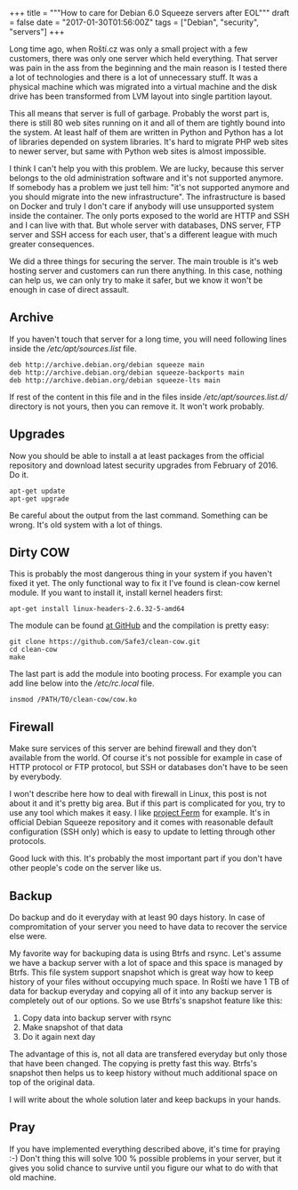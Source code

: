 +++
title = """How to care for Debian 6.0 Squeeze servers after EOL"""
draft = false
date = "2017-01-30T01:56:00Z"
tags = ["Debian", "security", "servers"]
+++

Long time ago, when Roští.cz was only a small project with a few customers, there was only one server which held everything. That server was pain in the ass from the beginning and the main reason is I tested there a lot of technologies and there is a lot of unnecessary stuff. It was a physical machine which was migrated into a virtual machine and the disk drive has been transformed from LVM layout into single partition layout.

This all means that server is full of garbage. Probably the worst part is, there is still 80 web sites running on it and all of them are tightly bound into the system. At least half of them are written in Python and Python has a lot of libraries depended on system libraries. It's hard to migrate PHP web sites to newer server, but same with Python web sites is almost impossible.

I think I can't help you with this problem. We are lucky, because this server belongs to the old administration software and it's not supported anymore. If somebody has a problem we just tell him: "it's not supported anymore and you should migrate into the new infrastructure". The infrastructure is based on Docker and truly I don't care if anybody will use unsupported system inside the container. The only ports exposed to the world are HTTP and SSH and I can live with that. But whole server with databases, DNS server, FTP server and SSH access for each user, that's a different league with much greater consequences.

We did a three things for securing the server. The main trouble is it's web hosting server and customers can run there anything. In this case, nothing can help us, we can only try to make it safer, but we know it won't be enough in case of direct assault.

## Archive

If you haven't touch that server for a long time, you will need following lines inside the */etc/apt/sources.list* file.

    deb http://archive.debian.org/debian squeeze main
    deb http://archive.debian.org/debian squeeze-backports main
    deb http://archive.debian.org/debian squeeze-lts main

If rest of the content in this file and in the files inside */etc/apt/sources.list.d/* directory is not yours, then you can remove it. It won't work probably.

## Upgrades

Now you should be able to install a at least packages from the official repository and download latest security upgrades from February of 2016. Do it.

    apt-get update
    apt-get upgrade

Be careful about the output from the last command. Something can be wrong. It's old system with a lot of things.

## Dirty COW

This is probably the most dangerous thing in your system if you haven't fixed it yet. The only functional way to fix it I've found is clean-cow kernel module. If you want to install it, install kernel headers first:

    apt-get install linux-headers-2.6.32-5-amd64

The module can be found [at GitHub](https://github.com/Safe3/clean-cow) and the compilation is pretty easy:

    git clone https://github.com/Safe3/clean-cow.git
    cd clean-cow
    make

The last part is add the module into booting process. For example you can add line below into the */etc/rc.local* file.

    insmod /PATH/TO/clean-cow/cow.ko

## Firewall

Make sure services of this server are behind firewall and they don't available from the world. Of course it's not possible for example in case of HTTP protocol or FTP protocol, but SSH or databases don't have to be seen by everybody.

I won't describe here how to deal with firewall in Linux, this post is not about it and it's pretty big area. But if this part is complicated for you, try to use any tool which makes it easy. I like [project Ferm](http://ferm.foo-projects.org/) for example. It's in official Debian Squeeze repository and it comes with reasonable default configuration (SSH only) which is easy to update to letting through other protocols.

Good luck with this. It's probably the most important part if you don't have other people's code on the server like us.

## Backup

Do backup and do it everyday with at least 90 days history. In case of compromitation of your server you need to have data to recover the service else were.

My favorite way for backuping data is using Btrfs and rsync. Let's assume we have a backup server with a lot of space and this space is managed by Btrfs. This file system support snapshot which is great way how to keep history of your files without occupying much space. In Roští we have 1 TB of data for backup everyday and copying all of it into any backup server is completely out of our options. So we use Btrfs's snapshot feature like this:

1) Copy data into backup server with rsync
2) Make snapshot of that data
3) Do it again next day

The advantage of this is, not all data are transfered everyday but only those that have been changed. The copying is pretty fast this way. Btrfs's snapshot then helps us to keep history without much additional space on top of the original data.

I will write about the whole solution later and keep backups in your hands.

## Pray

If you have implemented everything described above, it's time for praying :-) Don't thing this will solve 100 % possible problems in your server, but it gives you solid chance to survive until you figure our what to do with that old machine.


